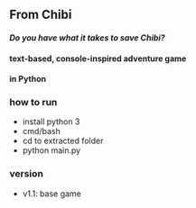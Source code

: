 ## From Chibi
#### *Do you have what it takes to save Chibi?*

#### text-based, console-inspired adventure game 
#### in Python

### how to run
* install python 3
* cmd/bash
* cd to extracted folder
* python main.py

### version
* v1.1: base game
